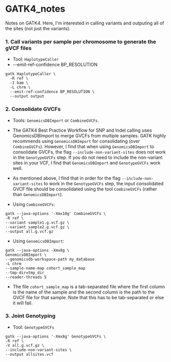 # GATK4_notes
Notes on GATK4. Here, I'm interested in calling variants and outputing all of the sites (not just the variants). 

### 1. Call variants per sample per chromosome to generate the gVCF files
* Tool: `HaplotypeCaller`
* --emit-ref-confidence BP_RESOLUTION

```
gatk HaplotypeCaller \
  -R ref \
  -I bam \
  -L chrm \
  --emit-ref-confidence BP_RESOLUTION \
  --output output
```

### 2. Consolidate GVCFs

* Tools: `GenomicsDBImport` or `CombineGVCFs`.

* The GATK4 Best Practice Workflow for SNP and Indel calling uses GenomicsDBImport to merge GVCFs from multiple samples. GATK highly recommends using `GenomicsDBImport` for consolidating (over `CombineGVCFs`). However, I find that when using `GenomicsDBImport` to consolidate GVCFs, the flag `--include-non-variant-sites` does not work in the `GenotypeGVCFs` step. If you do not need to include the non-variant sites in your VCF, I find that `GenomicsDBImport` and `GenotypeGVCFs` work well. 

* As mentioned above, I find that in order for the flag `--include-non-variant-sites` to work in the `GenotypeGVCFs` step, the input consolidated GVCF file should be consolidated using the tool `CombineGVCFs` (rather than `GenomicsDBImport`). 

* Using `CombineGVCFs`:
```
gatk --java-options '-Xmx10g' CombineGVCFs \
-R ref \
--variant sample1.g.vcf.gz \
--variant sample2.g.vcf.gz \
--output all.g.vcf.gz
```
* Using `GenomicsDBImport`:
```
gatk --java-options -Xmx8g \
GenomicsDBImport \
--genomicsdb-workspace-path my_database 
-L chrm 
--sample-name-map cohort_sample_map
--tmp-dir=tmp_dir 
--reader-threads 5
```
  - The file `cohort_sample_map` is a tab-separated file where the first column is the name of the sample and the second column is the path to the GVCF file for that sample. Note that this has to be tab-separated or else it will fail. 

### 3. Joint Genotyping

* Tool: `GenotypeGVCFs`

```
gatk --java-options '-Xmx8g' GenotypeGVCFs \
-R ref \
-V all.g.vcf.gz \
--include-non-variant-sites \
--output allsites.vcf
```
